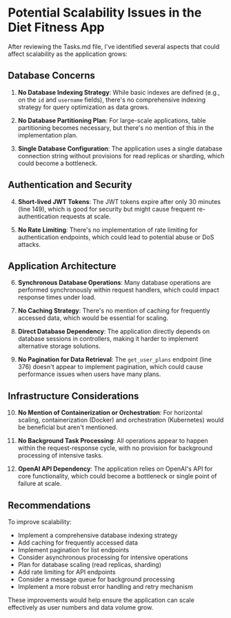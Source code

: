 
# Potential Scalability Issues in the Diet Fitness App

After reviewing the Tasks.md file, I've identified several aspects that could affect scalability as the application grows:

## Database Concerns

1. **No Database Indexing Strategy**: While basic indexes are defined (e.g., on the `id` and `username` fields), there's no comprehensive indexing strategy for query optimization as data grows.

2. **No Database Partitioning Plan**: For large-scale applications, table partitioning becomes necessary, but there's no mention of this in the implementation plan.

3. **Single Database Configuration**: The application uses a single database connection string without provisions for read replicas or sharding, which could become a bottleneck.

## Authentication and Security

4. **Short-lived JWT Tokens**: The JWT tokens expire after only 30 minutes (line 149), which is good for security but might cause frequent re-authentication requests at scale.

5. **No Rate Limiting**: There's no implementation of rate limiting for authentication endpoints, which could lead to potential abuse or DoS attacks.

## Application Architecture

6. **Synchronous Database Operations**: Many database operations are performed synchronously within request handlers, which could impact response times under load.

7. **No Caching Strategy**: There's no mention of caching for frequently accessed data, which would be essential for scaling.

8. **Direct Database Dependency**: The application directly depends on database sessions in controllers, making it harder to implement alternative storage solutions.

9. **No Pagination for Data Retrieval**: The `get_user_plans` endpoint (line 376) doesn't appear to implement pagination, which could cause performance issues when users have many plans.

## Infrastructure Considerations

10. **No Mention of Containerization or Orchestration**: For horizontal scaling, containerization (Docker) and orchestration (Kubernetes) would be beneficial but aren't mentioned.

11. **No Background Task Processing**: All operations appear to happen within the request-response cycle, with no provision for background processing of intensive tasks.

12. **OpenAI API Dependency**: The application relies on OpenAI's API for core functionality, which could become a bottleneck or single point of failure at scale.

## Recommendations

To improve scalability:

- Implement a comprehensive database indexing strategy
- Add caching for frequently accessed data
- Implement pagination for list endpoints
- Consider asynchronous processing for intensive operations
- Plan for database scaling (read replicas, sharding)
- Add rate limiting for API endpoints
- Consider a message queue for background processing
- Implement a more robust error handling and retry mechanism

These improvements would help ensure the application can scale effectively as user numbers and data volume grow.